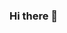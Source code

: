 ### Hi there 👋

<!--
**rxposadas/rxposadas** is a ✨ _special_ ✨ repository because its `README.md` (this file) appears on your GitHub profile.

Here are some ideas to get you started:

- 🔭 I’m currently working on GitHub
- 🌱 I’m currently learning DrRacket
- 👯 I’m looking to collaborate on a videogame project
- 🤔 I’m looking for help with JaveScript
- 💬 Ask me about the projects I have
- 📫 How to reach me: rxposadas.com
- 😄 Pronouns: he/him
- ⚡ Fun fact: I like socce
-->

